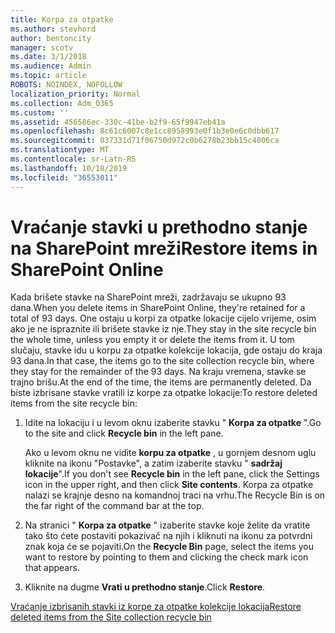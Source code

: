 ```yaml
---
title: Korpa za otpatke
ms.author: stevhord
author: bentoncity
manager: scotv
ms.date: 3/1/2018
ms.audience: Admin
ms.topic: article
ROBOTS: NOINDEX, NOFOLLOW
localization_priority: Normal
ms.collection: Adm_O365
ms.custom: ''
ms.assetid: 456586ec-330c-41be-b2f9-65f9947eb41a
ms.openlocfilehash: 8c61c6007c8e1cc8958993e0f1b3e0e6c0dbb617
ms.sourcegitcommit: 037331d71f06750d972c0b6278b23bb15c4806ca
ms.translationtype: MT
ms.contentlocale: sr-Latn-RS
ms.lasthandoff: 10/18/2019
ms.locfileid: "36553011"
---
```

# <a name="restore-items-in-sharepoint-online"></a><span data-ttu-id="83396-102">Vraćanje stavki u prethodno stanje na SharePoint mreži</span><span class="sxs-lookup"><span data-stu-id="83396-102">Restore items in SharePoint Online</span></span>

<span data-ttu-id="83396-103">Kada brišete stavke na SharePoint mreži, zadržavaju se ukupno 93 dana.</span><span class="sxs-lookup"><span data-stu-id="83396-103">When you delete items in SharePoint Online, they're retained for a total of 93 days.</span></span> <span data-ttu-id="83396-104">One ostaju u korpi za otpatke lokacije cijelo vrijeme, osim ako je ne ispraznite ili brišete stavke iz nje.</span><span class="sxs-lookup"><span data-stu-id="83396-104">They stay in the site recycle bin the whole time, unless you empty it or delete the items from it.</span></span> <span data-ttu-id="83396-105">U tom slučaju, stavke idu u korpu za otpatke kolekcije lokacija, gde ostaju do kraja 93 dana.</span><span class="sxs-lookup"><span data-stu-id="83396-105">In that case, the items go to the site collection recycle bin, where they stay for the remainder of the 93 days.</span></span> <span data-ttu-id="83396-106">Na kraju vremena, stavke se trajno brišu.</span><span class="sxs-lookup"><span data-stu-id="83396-106">At the end of the time, the items are permanently deleted.</span></span> <span data-ttu-id="83396-107">Da biste izbrisane stavke vratili iz korpe za otpatke lokacije:</span><span class="sxs-lookup"><span data-stu-id="83396-107">To restore deleted items from the site recycle bin:</span></span>
  
1. <span data-ttu-id="83396-108">Idite na lokaciju i u levom oknu izaberite stavku " **Korpa za otpatke** ".</span><span class="sxs-lookup"><span data-stu-id="83396-108">Go to the site and click **Recycle bin** in the left pane.</span></span> 
    
    <span data-ttu-id="83396-109">Ako u levom oknu ne vidite **korpu za otpatke** , u gornjem desnom uglu kliknite na ikonu "Postavke", a zatim izaberite stavku " **sadržaj lokacije**".</span><span class="sxs-lookup"><span data-stu-id="83396-109">If you don't see **Recycle bin** in the left pane, click the Settings icon in the upper right, and then click **Site contents**.</span></span> <span data-ttu-id="83396-110">Korpa za otpatke nalazi se krajnje desno na komandnoj traci na vrhu.</span><span class="sxs-lookup"><span data-stu-id="83396-110">The Recycle Bin is on the far right of the command bar at the top.</span></span>
    
2. <span data-ttu-id="83396-111">Na stranici " **Korpa za otpatke** " izaberite stavke koje želite da vratite tako što ćete postaviti pokazivač na njih i kliknuti na ikonu za potvrdni znak koja će se pojaviti.</span><span class="sxs-lookup"><span data-stu-id="83396-111">On the **Recycle Bin** page, select the items you want to restore by pointing to them and clicking the check mark icon that appears.</span></span> 
    
3. <span data-ttu-id="83396-112">Kliknite na dugme **Vrati u prethodno stanje**.</span><span class="sxs-lookup"><span data-stu-id="83396-112">Click **Restore**.</span></span>
    
[<span data-ttu-id="83396-113">Vraćanje izbrisanih stavki iz korpe za otpatke kolekcije lokacija</span><span class="sxs-lookup"><span data-stu-id="83396-113">Restore deleted items from the Site collection recycle bin</span></span>](https://go.microsoft.com/fwlink/?linkid=866439)
  

